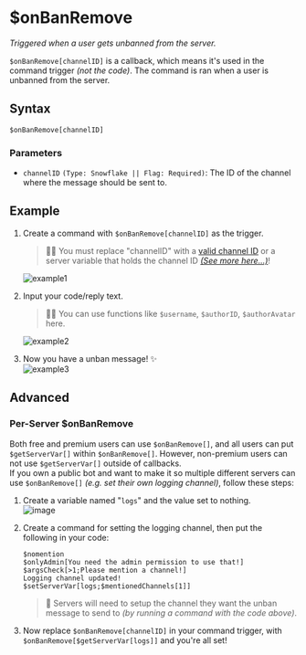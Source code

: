 # $onBanRemove
*Triggered when a user gets unbanned from the server.*

`$onBanRemove[channelID]` is a callback, which means it's used in the command trigger *(not the code)*. The command is ran when a user is unbanned from the server. 

## Syntax
```
$onBanRemove[channelID]
```

### Parameters
- `channelID` `(Type: Snowflake || Flag: Required)`: The ID of the channel where the message should be sent to.

## Example
1. Create a command with `$onBanRemove[channelID]` as the trigger.
    > 🧙‍♂️ You must replace "channelID" with a [valid channel ID](https://support.discord.com/hc/en-us/articles/206346498-Where-can-I-find-my-User-Server-Message-ID-) or a server variable that holds the channel ID [*(See more here...)*](#advanced)!

    ![example1](https://user-images.githubusercontent.com/69215413/129492147-3d51dd5c-9628-43f7-a175-faed03442501.png)

2. Input your code/reply text.
    > 🧙‍♂️ You can use functions like `$username`, `$authorID`, `$authorAvatar` here.

    ![example2](https://user-images.githubusercontent.com/69215413/129492022-8acd4877-638c-4855-8970-13dab37b032e.png)

3. Now you have a unban message! ✨\
![example3](https://user-images.githubusercontent.com/69215413/129492076-8f6ec738-096d-4abf-af8b-678a50ad4c5b.png)

## Advanced
### Per-Server $onBanRemove
Both free and premium users can use `$onBanRemove[]`, and all users can put `$getServerVar[]` within `$onBanRemove[]`. However, non-premium users can not use `$getServerVar[]` outside of callbacks.\
If you own a public bot and want to make it so multiple different servers can use `$onBanRemove[]` *(e.g. set their own logging channel)*, follow these steps:

1. Create a variable named "`logs`" and the value set to nothing.\
![image](https://user-images.githubusercontent.com/111157596/239278501-dae381e3-4fe0-4e5f-9cc8-e18d0f56215f.png)

2. Create a command for setting the logging channel, then put the following in your code:
    ```
    $nomention
    $onlyAdmin[You need the admin permission to use that!]
    $argsCheck[>1;Please mention a channel!]
    Logging channel updated!
    $setServerVar[logs;$mentionedChannels[1]]
    ```

    > 📝 Servers will need to setup the channel they want the unban message to send to *(by running a command with the code above)*.

3. Now replace `$onBanRemove[channelID]` in your command trigger, with `$onBanRemove[$getServerVar[logs]]` and you're all set!
